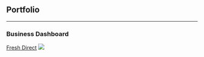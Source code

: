 ## Portfolio

---

### Business Dashboard

[Fresh Direct](/haotingz.us)
<img src="images/FD_thumbnail.png?raw=true"/>


<!-- Remove above link if you don't want to attibute -->
